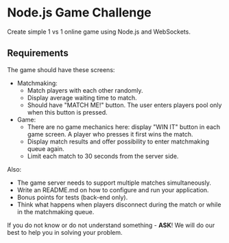 # Node.js Game Challenge

Create simple 1 vs 1 online game using Node.js and WebSockets.

## Requirements

The game should have these screens:
 
* Matchmaking:
    * Match players with each other randomly.
    * Display average waiting time to match.
    * Should have "MATCH ME!" button. The user enters players pool only when this button is pressed.
* Game:
    * There are no game mechanics here: display "WIN IT" button in each game screen. A player who presses it first wins the match.
    * Display match results and offer possibility to enter matchmaking queue again.
    * Limit each match to 30 seconds from the server side.

Also:

* The game server needs to support multiple matches simultaneously.
* Write an README.md on how to configure and run your application.
* Bonus points for tests (back-end only).
* Think what happens when players disconnect during the match or while in the matchmaking queue.

If you do not know or do not understand something - **ASK**! We will do our best to help you in solving your problem.